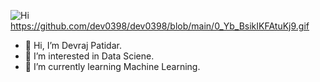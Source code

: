 ![Hi](https://user-images.githubusercontent.com/94734991/168955927-1b87179e-a196-46f4-bcc4-7249ea7fe269.gif)  https://github.com/dev0398/dev0398/blob/main/0_Yb_BsikIKFAtuKj9.gif

- 👋 Hi, I’m Devraj Patidar.
- 👀 I’m interested in Data Sciene.
- 🌱 I’m currently learning Machine Learning.
